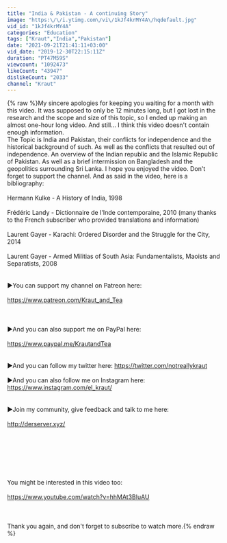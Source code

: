 ```yaml
---
title: "India & Pakistan - A continuing Story"
image: "https:\/\/i.ytimg.com\/vi\/1kJf4krMY4A\/hqdefault.jpg"
vid_id: "1kJf4krMY4A"
categories: "Education"
tags: ["Kraut","India","Pakistan"]
date: "2021-09-21T21:41:11+03:00"
vid_date: "2019-12-30T22:15:11Z"
duration: "PT47M59S"
viewcount: "1092473"
likeCount: "43947"
dislikeCount: "2033"
channel: "Kraut"
---
```

{% raw %}My sincere apologies for keeping you waiting for a month with this video. It was supposed to only be 12 minutes long, but I got lost in the research and the scope and size of this topic, so I ended up making an almost one-hour long video. And still... I think this video doesn't contain enough information.<br />The Topic is India and Pakistan, their conflicts for independence and the historical background of such. As well as the conflicts that resulted out of independence. An overview of the Indian republic and the Islamic Republic of Pakistan. As well as a brief intermission on Bangladesh and the geopolitics surrounding Sri Lanka. I hope you enjoyed the video. Don't forget to support the channel. And as said in the video, here is a bibliography:<br /><br />Hermann Kulke - A History of India, 1998<br /><br />Frédéric Landy - Dictionnaire de l'Inde contemporaine, 2010 (many thanks to the French subscriber who provided translations and information)<br /><br />Laurent Gayer - Karachi: Ordered Disorder and the Struggle for the City, 2014<br /><br />Laurent Gayer - Armed Militias of South Asia: Fundamentalists, Maoists and Separatists, 2008<br /><br /><br />►You can support my channel on Patreon here: <br /><br /><a rel="nofollow" target="blank" href="https://www.patreon.com/Kraut_and_Tea">https://www.patreon.com/Kraut_and_Tea</a><br /><br /><br /><br />►And you can also support me on PayPal here: <br /><br /><a rel="nofollow" target="blank" href="https://www.paypal.me/KrautandTea">https://www.paypal.me/KrautandTea</a><br /><br /><br />►And you can follow my twitter here: <a rel="nofollow" target="blank" href="https://twitter.com/notreallykraut">https://twitter.com/notreallykraut</a><br /><br />►And you can also follow me on Instagram here: <a rel="nofollow" target="blank" href="https://www.instagram.com/el_kraut/">https://www.instagram.com/el_kraut/</a><br /><br /><br />►Join my community, give feedback and talk to me here: <br /><br /><a rel="nofollow" target="blank" href="http://derserver.xyz/">http://derserver.xyz/</a><br /><br /><br /><br /><br /><br /><br /><br />You might be interested in this video too:<br /><br /><a rel="nofollow" target="blank" href="https://www.youtube.com/watch?v=hhMAt3BluAU">https://www.youtube.com/watch?v=hhMAt3BluAU</a><br /><br /><br /><br />Thank you again, and don't forget to subscribe to watch more.{% endraw %}
